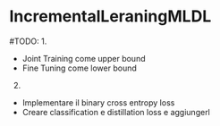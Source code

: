 # IncrementalLeraningMLDL

#TODO:
 1.
   - Joint Training come upper bound
   - Fine Tuning come lower bound

2.
  - Implementare il binary cross entropy loss
  - Creare classification e distillation loss e aggiungerl
